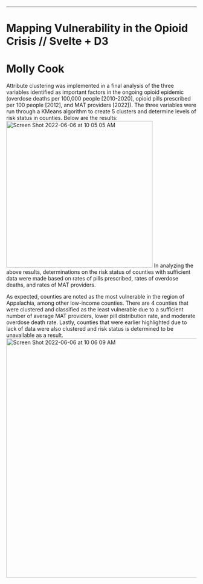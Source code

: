

---

# Mapping Vulnerability in the Opioid Crisis // Svelte + D3
# Molly Cook

Attribute clustering was implemented in a final analysis of the three variables identified as important factors in the ongoing opioid epidemic (overdose deaths per 100,000 people [2010-2020], opioid pills prescribed per 100 people [2012], and MAT providers [2022]). The three variables were run through a KMeans algorithm to create 5 clusters and determine levels of risk status in counties. Below are the results:
<img width="387" alt="Screen Shot 2022-06-06 at 10 05 05 AM" src="https://user-images.githubusercontent.com/86888346/172176723-7975e84c-fbde-47f1-8f09-bf93ada40d28.png">
In analyzing the above results, determinations on the risk status of counties with sufficient data were made based on rates of pills prescribed, rates of overdose deaths, and rates of MAT providers.

As expected, counties are noted as the most vulnerable in the region of Appalachia, among other low-income counties. There are 4 counties that were clustered and classified as the least vulnerable due to a sufficient number of average MAT providers, lower pill distribution rate, and moderate overdose death rate. Lastly, counties that were earlier highlighted due to lack of data were also clustered and risk status is determined to be unavailable as a result.
<img width="632" alt="Screen Shot 2022-06-06 at 10 06 09 AM" src="https://user-images.githubusercontent.com/86888346/172176869-eb432cea-7d53-47b2-986b-9143fba420c7.png">
